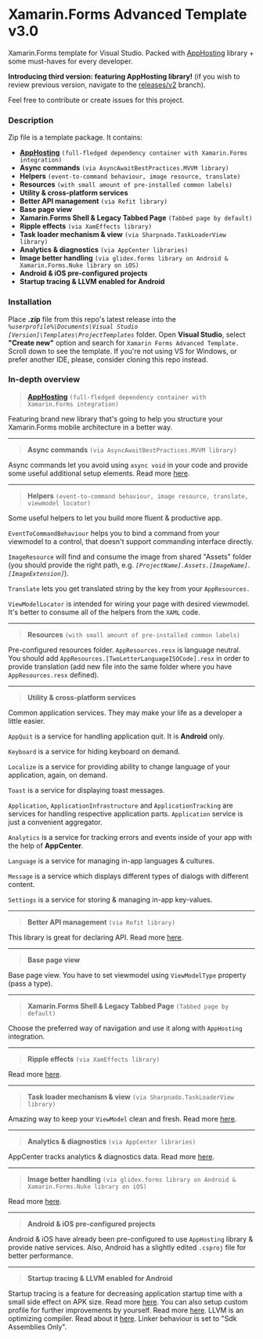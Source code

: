 # Xamarin.Forms Advanced Template v3.0
Xamarin.Forms template for Visual Studio. Packed with [AppHosting](https://github.com/SnowPowerCore/AppHosting) library + some must-haves for every developer.

**Introducing third version: featuring AppHosting library!** 
(if you wish to review previous version, navigate to the [releases/v2](https://github.com/SnowPowerCore/Xamarin-Forms-Advanced-Template/tree/releases/v2) branch).

Feel free to contribute or create issues for this project.

### Description

Zip file is a template package. It contains:
* **[AppHosting](https://github.com/SnowPowerCore/AppHosting)** `(full-fledged dependency container with Xamarin.Forms integration)`
* **Async commands** `(via AsyncAwaitBestPractices.MVVM library)`
* **Helpers** `(event-to-command behaviour, image resource, translate)`
* **Resources** `(with small amount of pre-installed common labels)`
* **Utility & cross-platform services**
* **Better API management** `(via Refit library)`
* **Base page view**
* **Xamarin.Forms Shell & Legacy Tabbed Page** `(Tabbed page by default)`
* **Ripple effects** `(via XamEffects library)`
* **Task loader mechanism & view** `(via Sharpnado.TaskLoaderView library)`
* **Analytics & diagnostics** `(via AppCenter libraries)`
* **Image better handling** `(via glidex.forms library on Android & Xamarin.Forms.Nuke library on iOS)`
* **Android & iOS pre-configured projects**
* **Startup tracing & LLVM enabled for Android**

### Installation

Place **.zip** file from this repo's latest release into the *`%userprofile%\Documents\Visual Studio [Version]\Templates\ProjectTemplates`* folder. Open **Visual Studio**, select **"Create new"** option and search for `Xamarin Forms Advanced Template.` Scroll down to see the template.
If you're not using VS for Windows, or prefer another IDE, please, consider cloning this repo instead.

### In-depth overview

> **[AppHosting](https://github.com/SnowPowerCore/AppHosting)** `(full-fledged dependency container with Xamarin.Forms integration)`

Featuring brand new library that's going to help you structure your Xamarin.Forms mobile architecture in a better way.

***

> **Async commands** `(via AsyncAwaitBestPractices.MVVM library)`

Async commands let you avoid using `async void` in your code and provide some useful additional setup elements. Read more [here](https://github.com/brminnick/AsyncAwaitBestPractices).

***

> **Helpers** `(event-to-command behaviour, image resource, translate, viewmodel locator)`

Some useful helpers to let you build more fluent & productive app.

`EventToCommandBehaviour` helps you to bind a command from your viewmodel to a control, that doesn't support commanding interface directly.

`ImageResource` will find and consume the image from shared "Assets" folder (you should provide the right path, e.g. *`[ProjectName].Assets.[ImageName].[ImageExtension]`*).

`Translate` lets you get translated string by the key from your `AppResources.`

`ViewModelLocator` is intended for wiring your page with desired viewmodel. It's better to consume all of the helpers from the `XAML` code.

***

> **Resources** `(with small amount of pre-installed common labels)`

Pre-configured resources folder. `AppResources.resx` is language neutral. You should add `AppResources.[TwoLetterLanguageISOCode].resx` in order to provide translation (add new file into the same folder where you have `AppResources.resx` defined).

***

> **Utility & cross-platform services**

Common application services. They may make your life as a developer a little easier.

`AppQuit` is a service for handling application quit. It is **Android** only.

`Keyboard` is a service for hiding keyboard on demand.

`Localize` is a service for providing ability to change language of your application, again, on demand.

`Toast` is a service for displaying toast messages.

`Application`, `ApplicationInfrastructure` and `ApplicationTracking` are services for handling respective application parts. `Application` service is just a convenient aggregator.

`Analytics` is a service for tracking errors and events inside of your app with the help of **AppCenter**.

`Language` is a service for managing in-app languages & cultures.

`Message` is a service which displays different types of dialogs with different content.

`Settings` is a service for storing & managing in-app key-values.

***

> **Better API management** `(via Refit library)`

This library is great for declaring API. Read more [here](https://github.com/reactiveui/refit).

***

> **Base page view**

Base page view. You have to set viewmodel using `ViewModelType` property (pass a type).

***

> **Xamarin.Forms Shell & Legacy Tabbed Page** `(Tabbed page by default)`

Choose the preferred way of navigation and use it along with `AppHosting` integration.

***

> **Ripple effects** `(via XamEffects library)`

Read more [here](https://github.com/mrxten/XamEffects).

***

> **Task loader mechanism & view** `(via Sharpnado.TaskLoaderView library)`

Amazing way to keep your `ViewModel` clean and fresh. Read more [here](https://github.com/roubachof/Sharpnado.TaskLoaderView).

***

> **Analytics & diagnostics** `(via AppCenter libraries)`

AppCenter tracks analytics & diagnostics data. Read more [here](https://docs.microsoft.com/en-us/appcenter/dashboard/).

***

> **Image better handling** `(via glidex.forms library on Android & Xamarin.Forms.Nuke library on iOS)`

Read more [here](https://github.com/roubachof/Xamarin.Forms.Nuke).

***

> **Android & iOS pre-configured projects**

Android & iOS have already been pre-configured to use `AppHosting` library & provide native services. Also, Android has a slightly edited `.csproj` file for better performance.

***

> **Startup tracing & LLVM enabled for Android**

Startup tracing is a feature for decreasing application startup time with a small side effect on APK size. Read more [here](https://devblogs.microsoft.com/xamarin/faster-startup-times-with-startup-tracing-on-android/). You can also setup custom profile for further improvements by yourself. Read more [here](https://devblogs.microsoft.com/xamarin/faster-android-startup-times-with-startup-tracing/). LLVM is an optimizing compiler. Read about it [here](https://docs.microsoft.com/en-us/xamarin/android/deploy-test/release-prep/?tabs=windows#llvm-optimizing-compiler). Linker behaviour is set to "Sdk Assemblies Only".
